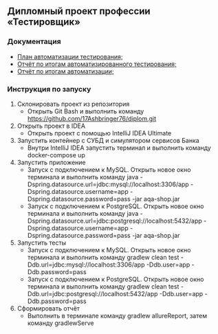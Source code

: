 ## Дипломный проект профессии «Тестировщик»
### Документация
* <a href="https://github.com/17Ashbringer76/diplom/blob/main/Documents/Plan.md">План автоматизации тестирования;</a>
* <a href="https://github.com/17Ashbringer76/diplom/blob/main/Documents/Report.md">Отчёт по итогам автоматизированного тестирования;</a>
* <a href="https://github.com/17Ashbringer76/diplom/blob/main/Documents/Summary.md">Отчёт по итогам автоматизации;</a>

### Инструкция по запуску
1. Склонировать проект из репозитория
   * Открыть Git Bash и выполнить команду https://github.com/17Ashbringer76/diplom.git
2. Открыть проект в IDEA
   * Открыть проект с помощью IntelliJ IDEA Ultimate
3. Запустить контейнер с СУБД и симулятором сервисов Банка
   * Внутри IntelliJ IDEA запустить терминал и выполнить команду docker-compose up
4. Запустить приложение
   * Запуск с подключением к MySQL. Открыть новое окно терминала и выполнить команду java -Dspring.datasource.url=jdbc:mysql://localhost:3306/app -Dspring.datasource.username=app -Dspring.datasource.password=pass -jar aqa-shop.jar
   * Запуск с подключением к PostgreSQL. Открыть новое окно терминала и выполнить команду java -Dspring.datasource.url=jdbc:postgresql://localhost:5432/app -Dspring.datasource.username=app -Dspring.datasource.password=pass -jar aqa-shop.jar
5. Запустить тесты
   * Запуск с подключением к MySQL. Открыть новое окно терминала и выполнить команду gradlew clean test -Ddb.url=jdbc:mysql://localhost:3306/app -Ddb.user=app -Ddb.password=pass
   * Запуск с подключением к PostgreSQL. Открыть новое окно терминала и выполнить команду gradlew clean test -Ddb.url=jdbc:postgresql://localhost:5432/app -Ddb.user=app -Ddb.password=pass
6. Сформировать отчёт
   * Выполнить в терминале команду gradlew allureReport, затем команду gradlewServe
